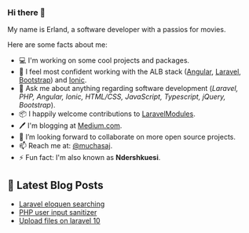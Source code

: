 ### Hi there 👋

My name is Erland, a software developer with a passios for movies.

Here are some facts about me:
- 💻 I'm working on some cool projects and packages.
- 🔭 I feel most confident working with the ALB stack ([Angular](https://angular.io/), [Laravel](https://laravel.com/), [Bootstrap](https://getbootstrap.com//)) and [Ionic](https://ionicframework.com/).
- 💬 Ask me about anything regarding software development (_Laravel, PHP, Angular, Ionic, HTML/CSS, JavaScript, Typescript, jQuery, Bootstrap_).
- 📦 I happily welcome contributions to [LaravelModules](https://github.com/erlandmuchasaj/laravel-modules).
- 🖊️ I'm blogging at [Medium.com](https://medium.com/@erlandmuchasaj).
- 👯 I’m looking forward to collaborate on more open source projects.
- 📫 Reach me at: [@muchasaj](https://twitter.com/muchasaj).
- ⚡ Fun fact: I'm also known as **Ndershkuesi**. 

## 📩 Latest Blog Posts
<!-- BLOG-POST-LIST:START -->
- [Laravel eloquen searching](https://medium.com/@erlandmuchasaj/laravel-eloquent-searching-part-1-c45e015d501d)
- [PHP user input sanitizer](https://medium.com/@erlandmuchasaj/php-user-input-sanitizer-a56961132ab)
- [Upload files on laravel 10](https://medium.com/@erlandmuchasaj/upload-files-on-laravel-10-f323030d90ea)
<!-- BLOG-POST-LIST:END -->
